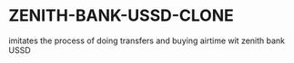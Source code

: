 # ZENITH-BANK-USSD-CLONE
imitates the process of doing transfers and buying airtime wit zenith bank USSD
